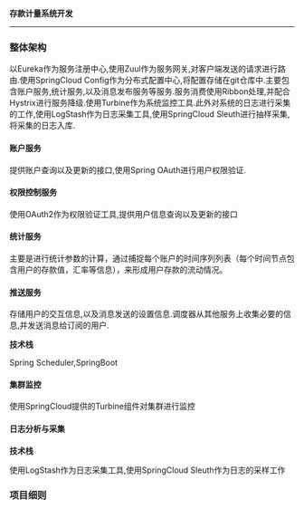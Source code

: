 **存款计量系统开发**

---

### 整体架构

以Eureka作为服务注册中心,使用Zuul作为服务网关,对客户端发送的请求进行路由.使用SpringCloud Config作为分布式配置中心,将配置存储在git仓库中.主要包含账户服务,统计服务,以及消息发布服务等服务.服务消费使用Ribbon处理,并配合Hystrix进行服务降级.使用Turbine作为系统监控工具.此外对系统的日志进行采集的工作,使用LogStash作为日志采集工具,使用SpringCloud Sleuth进行抽样采集,将采集的日志入库.

#### 账户服务

提供账户查询以及更新的接口,使用Spring OAuth进行用户权限验证.

#### 权限控制服务

使用OAuth2作为权限验证工具,提供用户信息查询以及更新的接口

#### 统计服务

主要是进行统计参数的计算，通过捕捉每个账户的时间序列列表（每个时间节点包含用户的存款值，汇率等信息），来形成用户存款的流动情况。

#### 推送服务

存储用户的交互信息,以及消息发送的设置信息.调度器从其他服务上收集必要的信息,并发送消息给订阅的用户.

**技术栈**

Spring Scheduler,SpringBoot

#### 集群监控

使用SpringCloud提供的Turbine组件对集群进行监控

#### 日志分析与采集

**技术栈**

使用LogStash作为日志采集工具,使用SpringCloud Sleuth作为日志的采样工作

### 项目细则

